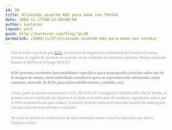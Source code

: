 ```yaml
---
id: 30
title: Alcanzado acuerdo KDS para mamo con Totoku
date: 2009-11-27T08:22:50+00:00
author: kanteron
layout: post
guid: http://kanteron.com/blog/?p=30
permalink: /2009/11/27/alcanzado-acuerdo-kds-para-mamo-con-totoku/
---
```

<p style="margin-top: 0px;margin-right: 0px;margin-bottom: 18px;margin-left: 18px;line-height: 18px;font: normal normal normal 12px/normal 'Lucida Grande';color: #999999">
  Tras el éxito cosechado por <a href="http://www.kanteron.com/KanteronSystemsES/Producto/Paginas/KDS.html"><span style="color: #aaaaaa"><strong>KDS</strong></span></a>, el software de diagnóstico multimodal de Kanteron Systems, tenemos el orgullo de anunciar un acuerdo con la compañía de monitores japonesa Totoku alcanzado durante la RSNA en Chicago (EEUU).
</p>

<p style="margin-top: 0px;margin-right: 0px;margin-bottom: 18px;margin-left: 18px;line-height: 18px;font: normal normal normal 12px/normal 'Lucida Grande';color: #999999">
  <strong>KDS presenta excelentes funcionalidades específicas para mamografía (rotación sobre ejes de la imagen de mama, envío individual a monitores para su representación enfrentada, zoom continuo, marcado de ROIs para microcalcificaciones y nódulos, etc)</strong>.
</p>

<p style="margin-top: 0px;margin-right: 0px;margin-bottom: 18px;margin-left: 18px;line-height: 18px;font: normal normal normal 12px/normal 'Lucida Grande';color: #999999">
  Ahora, junto al monitor monocromo LCD, ME551i2 de 5 megapixel calibrado DICOM de Totoku, el primero en ser certificado por Kanteron Systems y un fabricante de monitores (aprobados ambos por la FDA norteamericana para mamo), Kanteron Systems entra en el mercado mundial de mamografía con una solución muy potente y asequible.
</p>

<p style="margin-top: 0px;margin-right: 0px;margin-bottom: 18px;margin-left: 18px;line-height: 18px;font: normal normal normal 12px/normal 'Lucida Grande';color: #999999">
  Ya están en marcha la certificación de otros monitores mamo como los fabricados por Barco Displays o Eizo.
</p>